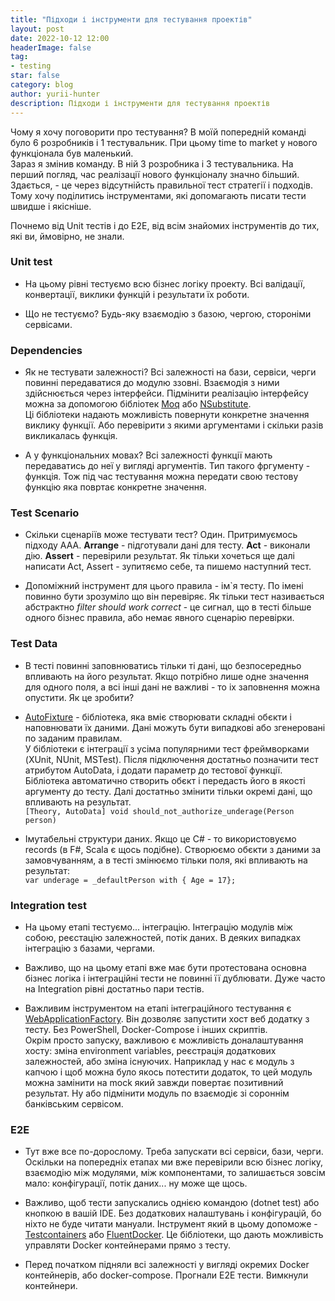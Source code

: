 ```yaml
---
title: "Підходи і інструменти для тестування проектів"
layout: post
date: 2022-10-12 12:00
headerImage: false
tag:
- testing
star: false
category: blog
author: yurii-hunter
description: Підходи і інструменти для тестування проектів
---
```


Чому я хочу поговорити про тестування? В моїй попередній команді було 6 розробників і 1 тестувальник. При цьому time to market у нового функціонала був маленький.  
Зараз я змінив команду. В ній 3 розробника і 3 тестувальника. На перший погляд, час реалізації нового функціоналу значно більший. Здається, - це через відсутнійсть правильної тест стратегії і подходів. Тому хочу поділитись інструментами, які допомагають писати тести швидше і якісніше.

Почнемо від Unit тестів і до E2E, від всім знайомих інструментів до тих, які ви, ймовірно, не знали.


### Unit test

- На цьому рівні тестуємо всю бізнес логіку проекту. Всі валідації, конвертації, виклики функцій і результати їх роботи.

- Що не тестуємо? Будь-яку взаємодію з базою, чергою, стороніми сервісами.


### Dependencies

- Як не тестувати залежності? Всі залежності на бази, сервіси, черги повинні передаватися до модулю ззовні. Взаємодія з ними здійснюється через інтерфейси. Підмінити реалізацію інтерфейсу можна за допомогою бібліотек [Moq](https://github.com/moq/moq4) або [NSubstitute](https://github.com/nsubstitute/nsubstitute).  
Ці бібліотеки надають можливість повернути конкретне значення  виклику функції. Або перевірити з якими аргументами і скільки разів викликалась функція.

- А у функціональних мовах? Всі залежності функції мають передаватись до неї у вигляді аргументів. Тип такого фргументу - функція. Тож під час тестування можна передати свою тестову функцію яка повртає конкретне значення.


### Test Scenario

- Скільки сценаріїв може тестувати тест? Один. Притримуємось підходу AAA. **Arrange** - підготували дані для тесту. **Act** - виконали дію. **Assert** - перевірили результат. Як тільки хочеться ще далі написати Act, Assert - зупитяємо себе, та пишемо наступний тест.

- Допоміжний інструмент для цього правила - ім`я тесту. По імені повинно бути зрозуміло що він перевіряє. Як тільки тест називається абстрактно _filter should work correct_ - це сигнал, що в тесті більше одного бізнес правила, або немає явного сценарію перевірки.


### Test Data

-  В тесті повинні заповнюватись тільки ті дані, що безпосередньо впливають на його результат. Якщо потрібно лише одне значення для одного поля, а всі інші дані не важливі - то іх заповнення можна опустити. Як це зробити?  

- [AutoFixture](https://github.com/AutoFixture/AutoFixture) - бібліотека, яка вміє створювати складні обєкти і наповнювати їх даними. Дані можуть бути випадкові або згенеровані по заданим правилам.  
У бібліотеки є інтеграції з усіма популярними тест фреймворками (XUnit, NUnit, MSTest). Після підключення достатньо позначити тест атрибутом AutoData, і додати параметр до тестової функції. Бібліотека автоматично створить обєкт і передасть його в якості аргументу до тесту. Далі достатньо змінити тільки окремі дані, що впливають на результат.  
`[Theory, AutoData]
void should_not_authorize_underage(Person person)`

- Імутабельні структури даних. Якщо це C# - то використовуємо records (в F#, Scala є щось подібне). Створюємо обєкти з даними за замовчуванням, а в тесті змінюємо тільки поля, які впливають на результат:   
```var underage = _defaultPerson with { Age = 17};```


### Integration test

- На цьому етапі тестуємо... інтеграцію. Інтеграцію модулів між собою, реєстацію залежностей, потік даних. В деяких випадках інтеграцію з базами, чергами.

- Важливо, що на цьому етапі вже має бути протестована основна бізнес логіка і інтеграційні тести не повинні її дублювати. Дуже часто на Integration рівні достатньо пари тестів.

- Важливим інструментом на етапі інтеграційного тестування є [WebApplicationFactory](https://learn.microsoft.com/en-us/aspnet/core/test/integration-tests?view=aspnetcore-6.0). Він дозволяє запустити хост веб додатку з тесту. Без PowerShell, Docker-Compose і інших скриптів.  
Окрім просто запуску, важливою є можливість доналаштування хосту: зміна environment variables, реєстрація додаткових залежностей, або зміна існуючих. Наприклад у нас є модуль з капчою і щоб можна було якось потестити додаток, то цей модуль можна замінити на mock який завжди повертає позитивний результат. Ну або підмінити модуль по взаємодіє зі сороннім банківським сервісом.


### E2E

- Тут вже все по-дорослому. Треба запускати всі сервіси, бази, черги. Оскільки на попередніх етапах ми вже перевірили всю бізнес логіку, взаємодію між модулями, між компонентами, то залишається зовсім мало: конфігурації, потік даних... ну може ще щось.

- Важливо, щоб тести запускались однією командою (dotnet test) або кнопкою в вашій IDE. Без додаткових налаштувань і конфігурацій, бо ніхто не буде читати мануали. Інструмент який в цьому допоможе - [Testcontainers](https://github.com/testcontainers/testcontainers-dotnet) або [FluentDocker](https://github.com/mariotoffia/FluentDocker). Це бібліотеки, що дають можливість управляти Docker контейнерами прямо з тесту.

- Перед початком підняли всі залежності у вигляді окремих Docker контейнерів, або docker-compose. Прогнали E2E тести. Вимкнули контейнери.